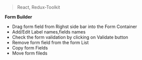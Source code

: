 
> React, Redux-Toolkit

**Form Builder**
 - Drag form field from Righst side bar into the Form Container
 - Add/Edit Label names,fields names
 - Check the form validation by clicking on Validate button
 - Remove form field from the form List
 - Copy form Fields
 - Move form fileds
